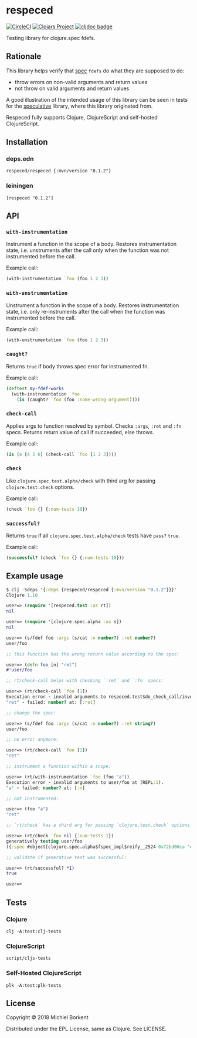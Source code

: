 # respeced
[![CircleCI](https://circleci.com/gh/borkdude/respeced/tree/master.svg?style=svg)](https://circleci.com/gh/borkdude/respeced/tree/master)
[![Clojars Project](https://img.shields.io/clojars/v/respeced.svg)](https://clojars.org/respeced)
[![cljdoc badge](https://cljdoc.org/badge/respeced/respeced)](https://cljdoc.org/d/respeced/respeced/CURRENT)

Testing library for clojure.spec fdefs.

## Rationale

This library helps verify that [spec](https://clojure.org/about/spec) `fdefs` do
what they are supposed to do:

- throw errors on non-valid arguments and return values
- not throw on valid arguments and return values

A good illustration of the intended usage of this library can be seen in tests
for the
[speculative](https://github.com/slipset/speculative/blob/master/test/speculative/core_test.cljc)
library, where this library originated from.

Respeced fully supports Clojure, ClojureScript and self-hosted ClojureScript.

## Installation

### deps.edn

```
respeced/respeced {:mvn/version "0.1.2"}
```

### leiningen

```
[respeced "0.1.2"]
```

## API

### `with-instrumentation`
Instrument a function in the scope of a body. Restores instrumentation state,
i.e. unstruments after the call only when the function was not instrumented
before the call.

Example call:

```clojure
(with-instrumentation `foo (foo 1 2 3))
```

### `with-unstrumentation`
Unstrument a function in the scope of a body. Restores instrumentation state,
i.e. only re-instruments after the call when the function was instrumented
before the call.

Example call:

```clojure
(with-unstrumentation `foo (foo 1 2 3))
```

### `caught?`
Returns `true` if body throws spec error for instrumented fn.

Example call:

```clojure
(deftest my-fdef-works
  (with-instrumentation `foo
    (is (caught? `foo (foo :some-wrong-argument))))
```

### `check-call`
Applies args to function resolved by symbol. Checks `:args`, `:ret` and `:fn`
specs. Returns return value of call if succeeded, else throws.

Example call:

```clojure
(is (= [4 5 6] (check-call `foo [1 2 3])))
```

### `check`
Like `clojure.spec.test.alpha/check` with third arg for passing
`clojure.test.check` options.

Example call:

```clojure
(check `foo {} {:num-tests 10})
```

### `successful?`
Returns `true` if all `clojure.spec.test.alpha/check` tests have `pass?` `true`.

Example call:

```clojure
(successful? (check `foo {} {:num-tests 10}))
```

## Example usage

``` clojure
$ clj -Sdeps '{:deps {respeced/respeced {:mvn/version "0.1.2"}}}'
Clojure 1.10

user=> (require '[respeced.test :as rt])
nil

user=> (require '[clojure.spec.alpha :as s])
nil

user=> (s/fdef foo :args (s/cat :n number?) :ret number?)
user/foo

;; this function has the wrong return value according to the spec:

user=> (defn foo [n] "ret")
#'user/foo

;; rt/check-call helps with checking `:ret` and `:fn` specs:

user=> (rt/check-call `foo [1])
Execution error - invalid arguments to respeced.test$do_check_call/invokeStatic at (test.cljc:138).
"ret" - failed: number? at: [:ret]

;; change the spec:

user=> (s/fdef foo :args (s/cat :n number?) :ret string?)
user/foo

;; no error anymore:

user=> (rt/check-call `foo [1])
"ret"

;; instrument a function within a scope:

user=> (rt/with-instrumentation `foo (foo "a"))
Execution error - invalid arguments to user/foo at (REPL:1).
"a" - failed: number? at: [:n]

;; not instrumented:

user=> (foo "a")
"ret"

;; `rt/check` has a third arg for passing `clojure.test.check` options:

user=> (rt/check `foo nil {:num-tests 1})
generatively testing user/foo
({:spec #object[clojure.spec.alpha$fspec_impl$reify__2524 0x72bd06ca "clojure.spec.alpha$fspec_impl$reify__2524@72bd06ca"], :clojure.spec.test.check/ret {:result true, :pass? true, :num-tests 1, :time-elapsed-ms 1, :seed 1541249961647}, :sym user/foo})

;; validate if generative test was successful:

user=> (rt/successful? *1)
true

user=>
```

## Tests

### Clojure

    clj -A:test:clj-tests
     
### ClojureScript

    script/cljs-tests
    
### Self-Hosted ClojureScript
   
    plk -A:test:plk-tests

## License

Copyright © 2018 Michiel Borkent

Distributed under the EPL License, same as Clojure. See LICENSE.
